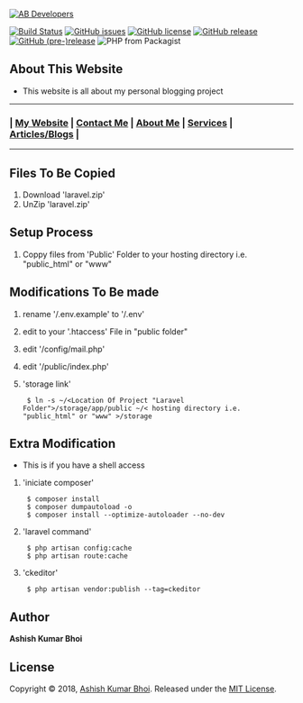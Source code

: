 [![AB Developers](https://www.abdevp.com/favicon.png)](https://www.abdevp.tk)

[![Build Status](https://travis-ci.org/AshishBhoi/webblog.svg?branch=master)](https://travis-ci.org/AshishBhoi/webblog)
[![GitHub issues](https://img.shields.io/github/issues/AshishBhoi/webblog.svg)](https://github.com/AshishBhoi/webblog/issues)
[![GitHub license](https://img.shields.io/github/license/AshishBhoi/webblog.svg)](https://github.com/AshishBhoi/webblog/blob/master/LICENSE)
[![GitHub release](https://img.shields.io/github/release/ashishbhoi/webblog.svg)](https://github.com/AshishBhoi/webblog/releases)
[![GitHub (pre-)release](https://img.shields.io/github/release/ashishbhoi/webblog/all.svg)](https://github.com/AshishBhoi/webblog/releases)
![PHP from Packagist](https://img.shields.io/packagist/php-v/ashishbhoi/webblog.svg)

## About This Website ##

- This website is all about my personal blogging project

---

### | [My Website](https://www.abdevp.tk) | [Contact Me](https://www.abdevp.tk/contact) | [About Me](https://www.abdevp.tk/about) | [Services](https://www.abdevp.tk/services) | [Articles/Blogs](https://www.abdevp.tk/posts)  | ###

---

## Files To Be Copied ##
1. Download 'laravel.zip'
2. UnZip 'laravel.zip'

## Setup Process ##
1. Coppy files from 'Public' Folder to your hosting directory i.e. "public_html" or "www"

## Modifications To Be made ##
1. rename '/.env.example' to '/.env'
2. edit to your '.htaccess' File in "public folder"
3. edit '/config/mail.php'
4. edit '/public/index.php' 
5. 'storage link'

        $ ln -s ~/<Location Of Project "Laravel Folder">/storage/app/public ~/< hosting directory i.e. "public_html" or "www" >/storage
        
## Extra Modification ##
- This is if you have a shell access 
1. 'iniciate composer'

        $ composer install
        $ composer dumpautoload -o
        $ composer install --optimize-autoloader --no-dev
        
2. 'laravel command'

        $ php artisan config:cache
        $ php artisan route:cache
        
3. 'ckeditor'
        
        $ php artisan vendor:publish --tag=ckeditor

## Author ##

**Ashish Kumar Bhoi**

## License ##

Copyright © 2018, [Ashish Kumar Bhoi](https://github.com/AshishBhoi).
Released under the [MIT License](LICENSE).
